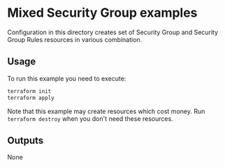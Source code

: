 # Mixed Security Group examples

Configuration in this directory creates set of Security Group and Security Group Rules resources in various combination.

## Usage

To run this example you need to execute:

```bash
terraform init
terraform apply
```

Note that this example may create resources which cost money. Run `terraform destroy` when you don't need these resources.

## Outputs

None
